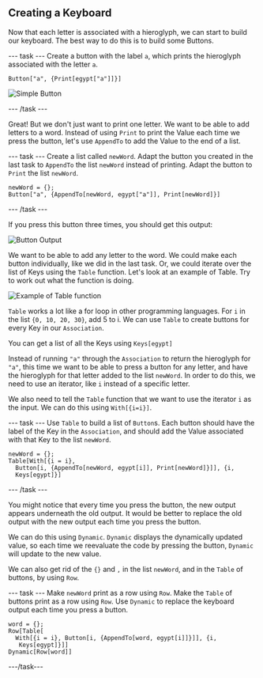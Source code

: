 ## Creating a Keyboard

Now that each letter is associated with a hieroglyph, we can start to build our keyboard. The best way to do this is to build some Buttons.


--- task ---
Create a button with the label `a`, which prints the hieroglyph associated with the letter `a`.

```Button["a", {Print[egypt["a"]]}]```

![Simple Button](images/simplebutton.png)

--- /task ---

Great! But we don't just want to print one letter. We want to be able to add letters to a word. Instead of using `Print` to print the Value each time we press the button, let's use `AppendTo` to add the Value to the end of a list.

 --- task ---
Create a list called `newWord`. Adapt the button you created in the last task to `AppendTo` the list `newWord` instead of printing. Adapt the button to `Print` the list `newWord`.

```
newWord = {};
Button["a", {AppendTo[newWord, egypt["a"]], Print[newWord]}]
```

 --- /task ---
 
 If you press this button three times, you should get this output:

![Button Output](images/buttonoutput.png)

We want to be able to add any letter to the word. We could make each button individually, like we did in the last task. Or, we could iterate over the list of Keys using the `Table` function.
Let's look at an example of Table. Try to work out what the function is doing.

![Example of Table function](images/tableexample.png.png)

`Table` works a lot like a for loop in other programming languages. For `i` in the list `{0, 10, 20, 30}`, add 5 to i. We can use `Table` to create buttons for every Key in our `Association`.

You can get a list of all the Keys using `Keys[egypt]`

Instead of running `"a"` through the `Association` to return the hieroglyph for `"a"`, this time we want to be able to press a button for any letter, and have the hieroglyph for that letter added to the list `newWord`. In order to do this, we need to use an iterator, like `i` instead of a specific letter.

We also need to tell the `Table` function that we want to use the iterator `i` as the input. We can do this using `With[{i=i}]`.


--- task ---
Use `Table` to build a list of `Button`s. Each button should have the label of the Key in the `Association`, and should add the Value associated with that Key to the list `newWord`.

```
newWord = {};
Table[With[{i = i}, 
  Button[i, {AppendTo[newWord, egypt[i]], Print[newWord]}]], {i, 
  Keys[egypt]}]
```
  
--- /task ---

You might notice that every time you press the button, the new output appears underneath the old output. It would be better to replace the old output with the new output each time you press the button.

We can do this using `Dynamic`. `Dynamic` displays the dynamically updated value, so each time we reevaluate the code by pressing the button, `Dynamic` will update to the new value.

We can also get rid of the `{}` and `,` in the list `newWord`, and in the `Table` of buttons, by using `Row`.

--- task ---
Make `newWord` print as a row using `Row`.
Make the `Table` of buttons print as a row using `Row`.
Use `Dynamic` to replace the keyboard output each time you press a button. 

```
word = {};
Row[Table[
  With[{i = i}, Button[i, {AppendTo[word, egypt[i]]}]], {i, 
   Keys[egypt]}]]
Dynamic[Row[word]]
```
---/task---
